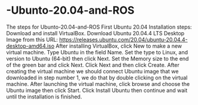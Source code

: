 # -Ubunto-20.04-and-ROS
The steps for Ubunto-20.04-and-ROS
First Ubuntu 20.04 Installation steps:
Download and install VirtualBox.
Download Ubuntu 20.04.4 LTS Desktop Image from this URL: https://releases.ubuntu.com/20.04/ubuntu-20.04.4-desktop-amd64.iso
After installing VirtualBox, click New to make a new virtual machine.
Type Ubuntu in the field Name.
Set the type to Linux, and version to Ubuntu (64-bit) then click Next.
Set the Memory size to the end of the green bar and click Next.
Click Next and then click Create.
After creating the virtual machine we should connect Ubuntu image that we downloaded in step number 1, we do that by double clicking on the virtual machine.
After launching the virtual machine, click browse and choose the Ubuntu image then click Start.
Click Install Ubuntu then continue and wait until the installation is finished.




